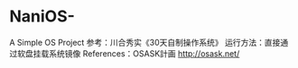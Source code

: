 # NaniOS-
A Simple OS Project 
参考：川合秀实《30天自制操作系统》
运行方法：直接通过软盘挂载系统镜像
References：OSASK計画 http://osask.net/
